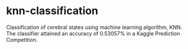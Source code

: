 # knn-classification

Classification of cerebral states using machine learning algorithm, KNN. The classifier attained an accuracy of 0.53057% in a Kaggle Prediction Competition.

